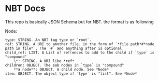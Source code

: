 # NBT Docs

This repo is basically JSON Schema but for NBT. the format is as following  

Node:  

```
type: STRING. An NBT tag type or `root`. 
ref: STRING. A URI to another file. in the form of `*file path*#*node path in file*`. The `#` and anything after is optional  
child_ref: LIST. A List of refrences to add to the child if `type` is "compound"  
    \*: STRING. A URI like *ref*  
children: OBJECT. The sub nodes in `type` is "compound"  
    **a node**: OBJECT. A child node. See *Node*  
item: OBJECT. The object type if `type` is "list". See *Node*  
```
